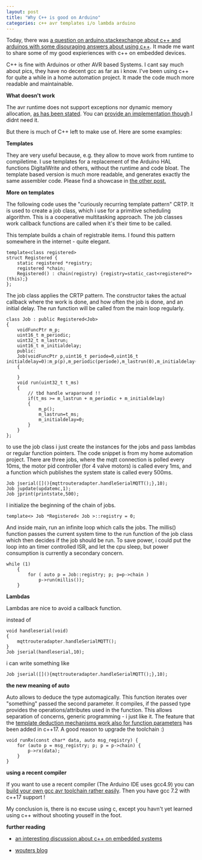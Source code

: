 ```yaml
---
layout: post
title: "Why C++ is good on Arduino"
categories: c++ avr templates i/o lambda arduino
---
```


Today, there was [a question on arduino.stackexchange about c++ and arduinos with some disouraging answers about using c++][5]. It made me want to share some of my good expieriences with c++ on embedded devices.

C++ is fine with Arduinos or other AVR based Systems. I cant say much about pics, they have no decent gcc as far as i know.
I've been using c++ for quite a while in a home automation project. It made the code much more readable and maintainable. 

**What doesn't work**

The avr runtime does not support exceptions nor dynamic memory allocation, [as has been stated][6]. You can [provide an implementation  though][1].I didnt need it.

But there is much of C++ left to make use of. Here are some examples:

**Templates**

They are very useful because, e.g. they allow to move work from runtime to compiletime. I use templates for a replacement of the Arduino HAL functions DigitalWrite and others, without the runtime and code bloat. 
The template based version is much more readable, and generates exactly the same assembler code. Please find a showcase in [the other post.][2]

**More on templates**

The following code uses the "curiously recurring template pattern" CRTP.
It is used to create a job class, which i use for a primitive scheduling algorithm.
This is a cooperative multitasking approach. The job classes work callback functions are called when it's their time to be called.

This template builds a chain of registrable items. I found this pattern somewhere in the internet - quite elegant.

    template<class registered>
    struct Registered {
    	static registered *registry;
    	registered *chain;
    	Registered() : chain(registry) {registry=static_cast<registered*>(this);}
    };

The job class applies the CRTP pattern. The constructor takes the actual callback where the work is done, and how often the job is done, and an initial delay. The run function will be called from the main loop regularly.

    class Job : public Registered<Job>
    {
    	voidFuncPtr m_p;
    	uint16_t m_periodic;
    	uint32_t m_lastrun;
    	uint16_t m_initialdelay;
    	public:
    	Job(voidFuncPtr p,uint16_t periode=0,uint16_t initialdelay=0):m_p(p),m_periodic(periode),m_lastrun(0),m_initialdelay(initialdelay)
    	{
    		
    	}
    	void run(uint32_t t_ms)
    	{
    		// tbd handle wraparound !!
    		if(t_ms >= m_lastrun + m_periodic + m_initialdelay)
    		{
    			m_p();
    			m_lastrun=t_ms;
    			m_initialdelay=0;
    		}
    	}
    };

to use the job class i just create the instances for the jobs and pass lambdas or regular function pointers. The code snippet is from my home automation project. 
There are three jobs, where the mqtt connection is polled every 10ms, the motor pid controller (for 4 valve motors) is called every 1ms, and a function which publishes the system state is called every 500ms.

    Job jserial([](){mqttrouteradapter.handleSerialMQTT();},10);
    Job jupdate(updatemc,1);
    Job jprint(printstate,500);

I initialize the beginning of the chain of jobs.

    template<> Job *Registered< Job >::registry = 0;

And inside main, run an infinite loop which calls the jobs. The millis() function passes the current system time to the run function of the job class which then decides if the job should be run.
To save power, i could put the loop into an timer controlled ISR, and let the cpu sleep, but power consumption is currently a secondary concern.

    while (1)
    	{
    		for ( auto p = Job::registry; p; p=p->chain )
    		    p->run(millis());
    	}

**Lambdas**

Lambdas are nice to avoid a callback function.

instead of 

    void handleserial(void)
    {
    	mqttrouteradapter.handleSerialMQTT();
    }    
    Job jserial(handleserial,10);

i can write something like

    Job jserial([](){mqttrouteradapter.handleSerialMQTT();},10);


**the new meaning of auto** 

Auto allows to deduce the type automagically. This function iterates over "something" passed the second parameter. It compiles, if the passed type provides the operations/attributes used in the function.
This allows separation of concerns, generic programming - i just like it.
The feature that the [template deduction mechanisms work also for function parameters][4] has been added in c++17.
A good reason to upgrade the toolchain :)

	void runRx(const char* data, auto msg_registry) {
		for (auto p = msg_registry; p; p = p->chain) {
			p->rx(data);
		}
	}

**using a recent compiler**

If you want to use a recent compiler (The Arduino IDE uses gcc4.9) you can [build your own gcc avr toolchain rather easily][3]. Then you have gcc 7.2 with c++17 support !

My conclusion is, there is no excuse using c, except you havn't yet learned using c++ without shooting youself in the foot. 

**further reading**

* [an interesting discussion about c++ on embedded systems](https://electronics.stackexchange.com/questions/3027/is-c-suitable-for-embedded-systems)
* [wouters blog](https://www.voti.nl/blog/)



  [1]: http://www.avrfreaks.net/forum/c-new-delete-operator-confusion
  [2]: https://haarer.github.io/c++/avr/templates/i/o/2018/01/21/c++-template-based-hardware-access-vs-classic-approach.html
  [3]: https://github.com/haarer/toolchain68k
  [4]: http://en.cppreference.com/w/cpp/language/auto
  [5]: https://arduino.stackexchange.com/questions/49098/how-can-arduinos-8-bit-microcontrollers-handle-c/49113#49113
  [6]: http://www.nongnu.org/avr-libc/user-manual/FAQ.html#faq_cplusplus
